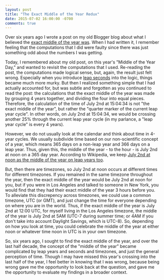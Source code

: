 ```yaml
---
layout: post
title: "The Exact Middle of the Year Redux"
date: 2015-07-02 16:00:00 -0700
comments: true
---
```

Over six years ago I wrote a post on my old Blogger blog about what I believed
the [exact middle of the year was](http://blogger.seanpayne.name/2009/06/exact-middle-of-year-numerical-debate.html).
When I had written it, I remember feeling that the computations that I did
were faulty since there was just something odd about the numbers I was getting.

Today, I remembered about my old post, on this year's "Middle of the Year Day,"
and wanted to revisit the computations that I used. Re-reading the post, the
computations made logical sense, but, again, the result just felt wrong. Especially
when you introduce [leap seconds](https://en.wikipedia.org/wiki/Leap_second) into
the logic, things became much more murky. But then I realized something simple that
I had actually accounted for, but was subtle and forgotten as you continued to read
the post: the calculations that the exact middle of the year was made by grouping
4 years together, and dividing the four into equal pieces. Therefore, the calculation
of the time of July 2nd at 15:04:34 is not "the exact middle of the year", but rather
the "quarter marker of the current leap year cycle". In other words, on July 2nd at
15:04:34, we would be crossing another 25% through the current leap year cycle (in my
parlance, a "leap year cycle" is every 4 years).

However, we do not usually look at the calendar and think about time in 4-year
cycles. We usually subdivide time based on our non-scientific concept of a year,
which means 365 days on a non-leap year and 366 days on a leap year. Thus, given
this, the middle of the year - to the hour - is July 2nd at noon on a 365 day
year. According to Wikipedia, we keep [July 2nd at noon as the middle of the year
on leap years too](https://en.wikipedia.org/wiki/July_2).

But, then there are timezones, so July 2nd at noon occurs at different times
for different timezones. If you remained in the same timezone throughout the year,
then the exact middle of the year would be July 2nd at noon for you, but if you
were in Los Angeles and talked to someone in New York, you would find that they
had their exact middle of the year 3 hours before you. To alleviate this discrepency
across timezones, we could use a common timezone, UTC (or GMT), and just change
the time for everyone depending on where you are in the world. Thus, if the exact
middle of the year is July 2nd at 12:00 UTC, for myself living in the Los Angeles
timezone, the middle of the year is July 2nd at 5AM (UTC-7 during summer time; or 4AM
if you don't take into account Daylight Savings, which is UTC-8). So, depending on
how you look at time, you could celebrate the middle of the year at either noon or
whatever time noon in UTC is in your own timezone.

So, six years ago, I sought to find the exact middle of the year, and over the
last half decade, the concept of the "middle of the year" became complicated by
leap years and seconds and timezones, and just the general perception of time.
Though I may have missed this year's crossing into the last half of the year, I feel
better in knowing that I was wrong, because being wrong gave me the opportunity to
look back at the question, and gave me the opportunity to evaluate my findings
in a broader context.
